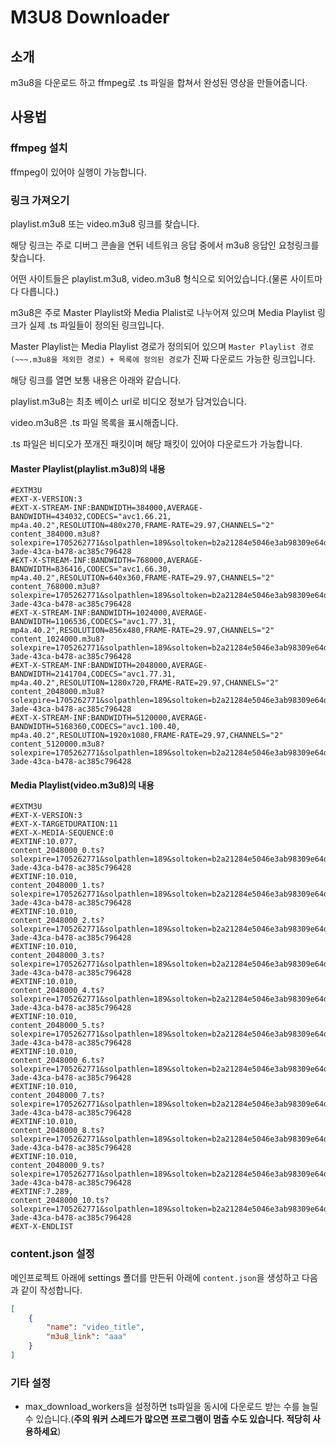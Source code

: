 # M3U8 Downloader
## 소개
m3u8을 다운로드 하고 ffmpeg로 .ts 파일을 합쳐서 완성된 영상을 만들어줍니다.
## 사용법
### ffmpeg 설치
ffmpeg이 있어야 실행이 가능합니다.
### 링크 가져오기
playlist.m3u8 또는 video.m3u8 링크를 찾습니다.

해당 링크는 주로 디버그 콘솔을 연뒤 네트워크 응답 중에서 m3u8 응답인 요청링크를 찾습니다.

어떤 사이트들은 playlist.m3u8, video.m3u8 형식으로 되어있습니다.(물론 사이트마다 다릅니다.)

m3u8은 주로 Master Playlist와 Media Plalist로 나누어져 있으며 Media Playlist 링크가 실제 .ts 파일들이 정의된 링크입니다.

Master Playlist는 Media Playlist 경로가 정의되어 있으며 `Master Playlist 경로(~~~.m3u8을 제외한 경로) + 목록에 정의된 경로`가 진짜 다운로드 가능한 링크입니다.

해당 링크를 열면 보통 내용은 아래와 같습니다.

playlist.m3u8는 최초 베이스 url로 비디오 정보가 담겨있습니다.

video.m3u8은 .ts 파일 목록을 표시해줍니다.

.ts 파일은 비디오가 쪼개진 패킷이며 해당 패킷이 있어야 다운로드가 가능합니다.

#### Master Playlist(playlist.m3u8)의 내용
```
#EXTM3U
#EXT-X-VERSION:3
#EXT-X-STREAM-INF:BANDWIDTH=384000,AVERAGE-BANDWIDTH=434032,CODECS="avc1.66.21, mp4a.40.2",RESOLUTION=480x270,FRAME-RATE=29.97,CHANNELS="2"
content_384000.m3u8?solexpire=1705262771&solpathlen=189&soltoken=b2a21284e5046e3ab98309e64dfb837c&soltokenrule=c29sZXhwaXJlfHNvbHBhdGhsZW58c29sdXVpZA==&soluriver=2&soluuid=e2560257-3ade-43ca-b478-ac385c796428
#EXT-X-STREAM-INF:BANDWIDTH=768000,AVERAGE-BANDWIDTH=836416,CODECS="avc1.66.30, mp4a.40.2",RESOLUTION=640x360,FRAME-RATE=29.97,CHANNELS="2"
content_768000.m3u8?solexpire=1705262771&solpathlen=189&soltoken=b2a21284e5046e3ab98309e64dfb837c&soltokenrule=c29sZXhwaXJlfHNvbHBhdGhsZW58c29sdXVpZA==&soluriver=2&soluuid=e2560257-3ade-43ca-b478-ac385c796428
#EXT-X-STREAM-INF:BANDWIDTH=1024000,AVERAGE-BANDWIDTH=1106536,CODECS="avc1.77.31, mp4a.40.2",RESOLUTION=856x480,FRAME-RATE=29.97,CHANNELS="2"
content_1024000.m3u8?solexpire=1705262771&solpathlen=189&soltoken=b2a21284e5046e3ab98309e64dfb837c&soltokenrule=c29sZXhwaXJlfHNvbHBhdGhsZW58c29sdXVpZA==&soluriver=2&soluuid=e2560257-3ade-43ca-b478-ac385c796428
#EXT-X-STREAM-INF:BANDWIDTH=2048000,AVERAGE-BANDWIDTH=2141704,CODECS="avc1.77.31, mp4a.40.2",RESOLUTION=1280x720,FRAME-RATE=29.97,CHANNELS="2"
content_2048000.m3u8?solexpire=1705262771&solpathlen=189&soltoken=b2a21284e5046e3ab98309e64dfb837c&soltokenrule=c29sZXhwaXJlfHNvbHBhdGhsZW58c29sdXVpZA==&soluriver=2&soluuid=e2560257-3ade-43ca-b478-ac385c796428
#EXT-X-STREAM-INF:BANDWIDTH=5120000,AVERAGE-BANDWIDTH=5168360,CODECS="avc1.100.40, mp4a.40.2",RESOLUTION=1920x1080,FRAME-RATE=29.97,CHANNELS="2"
content_5120000.m3u8?solexpire=1705262771&solpathlen=189&soltoken=b2a21284e5046e3ab98309e64dfb837c&soltokenrule=c29sZXhwaXJlfHNvbHBhdGhsZW58c29sdXVpZA==&soluriver=2&soluuid=e2560257-3ade-43ca-b478-ac385c796428
```
#### Media Playlist(video.m3u8)의 내용
```
#EXTM3U
#EXT-X-VERSION:3
#EXT-X-TARGETDURATION:11
#EXT-X-MEDIA-SEQUENCE:0
#EXTINF:10.077,
content_2048000_0.ts?solexpire=1705262771&solpathlen=189&soltoken=b2a21284e5046e3ab98309e64dfb837c&soltokenrule=c29sZXhwaXJlfHNvbHBhdGhsZW58c29sdXVpZA==&soluriver=2&soluuid=e2560257-3ade-43ca-b478-ac385c796428
#EXTINF:10.010,
content_2048000_1.ts?solexpire=1705262771&solpathlen=189&soltoken=b2a21284e5046e3ab98309e64dfb837c&soltokenrule=c29sZXhwaXJlfHNvbHBhdGhsZW58c29sdXVpZA==&soluriver=2&soluuid=e2560257-3ade-43ca-b478-ac385c796428
#EXTINF:10.010,
content_2048000_2.ts?solexpire=1705262771&solpathlen=189&soltoken=b2a21284e5046e3ab98309e64dfb837c&soltokenrule=c29sZXhwaXJlfHNvbHBhdGhsZW58c29sdXVpZA==&soluriver=2&soluuid=e2560257-3ade-43ca-b478-ac385c796428
#EXTINF:10.010,
content_2048000_3.ts?solexpire=1705262771&solpathlen=189&soltoken=b2a21284e5046e3ab98309e64dfb837c&soltokenrule=c29sZXhwaXJlfHNvbHBhdGhsZW58c29sdXVpZA==&soluriver=2&soluuid=e2560257-3ade-43ca-b478-ac385c796428
#EXTINF:10.010,
content_2048000_4.ts?solexpire=1705262771&solpathlen=189&soltoken=b2a21284e5046e3ab98309e64dfb837c&soltokenrule=c29sZXhwaXJlfHNvbHBhdGhsZW58c29sdXVpZA==&soluriver=2&soluuid=e2560257-3ade-43ca-b478-ac385c796428
#EXTINF:10.010,
content_2048000_5.ts?solexpire=1705262771&solpathlen=189&soltoken=b2a21284e5046e3ab98309e64dfb837c&soltokenrule=c29sZXhwaXJlfHNvbHBhdGhsZW58c29sdXVpZA==&soluriver=2&soluuid=e2560257-3ade-43ca-b478-ac385c796428
#EXTINF:10.010,
content_2048000_6.ts?solexpire=1705262771&solpathlen=189&soltoken=b2a21284e5046e3ab98309e64dfb837c&soltokenrule=c29sZXhwaXJlfHNvbHBhdGhsZW58c29sdXVpZA==&soluriver=2&soluuid=e2560257-3ade-43ca-b478-ac385c796428
#EXTINF:10.010,
content_2048000_7.ts?solexpire=1705262771&solpathlen=189&soltoken=b2a21284e5046e3ab98309e64dfb837c&soltokenrule=c29sZXhwaXJlfHNvbHBhdGhsZW58c29sdXVpZA==&soluriver=2&soluuid=e2560257-3ade-43ca-b478-ac385c796428
#EXTINF:10.010,
content_2048000_8.ts?solexpire=1705262771&solpathlen=189&soltoken=b2a21284e5046e3ab98309e64dfb837c&soltokenrule=c29sZXhwaXJlfHNvbHBhdGhsZW58c29sdXVpZA==&soluriver=2&soluuid=e2560257-3ade-43ca-b478-ac385c796428
#EXTINF:10.010,
content_2048000_9.ts?solexpire=1705262771&solpathlen=189&soltoken=b2a21284e5046e3ab98309e64dfb837c&soltokenrule=c29sZXhwaXJlfHNvbHBhdGhsZW58c29sdXVpZA==&soluriver=2&soluuid=e2560257-3ade-43ca-b478-ac385c796428
#EXTINF:7.289,
content_2048000_10.ts?solexpire=1705262771&solpathlen=189&soltoken=b2a21284e5046e3ab98309e64dfb837c&soltokenrule=c29sZXhwaXJlfHNvbHBhdGhsZW58c29sdXVpZA==&soluriver=2&soluuid=e2560257-3ade-43ca-b478-ac385c796428
#EXT-X-ENDLIST
```
### content.json 설정
메인프로젝트 아래에 settings 폴더를 만든뒤 아래에 `content.json`을 생성하고 다음과 같이 작성합니다.

```json
[
    {
        "name": "video_title",
        "m3u8_link": "aaa"
    }
]
```

### 기타 설정
- max_download_workers을 설정하면 ts파일을 동시에 다운로드 받는 수를 늘릴 수 있습니다.(**주의 워커 스레드가 많으면 프로그램이 멈출 수도 있습니다. 적당히 사용하세요**)
